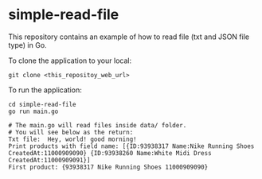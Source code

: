 # simple-read-file
This repository contains an example of how to read file (txt and JSON file type) in Go.

To clone the application to your local:
```
git clone <this_repositoy_web_url>
```

To run the application:
```
cd simple-read-file
go run main.go

# The main.go will read files inside data/ folder.
# You will see below as the return:
Txt file:  Hey, world! good morning!
Print products with field name: [{ID:93938317 Name:Nike Running Shoes CreatedAt:11000909090} {ID:93938260 Name:White Midi Dress CreatedAt:11000909091}]
First product: {93938317 Nike Running Shoes 11000909090}
```
